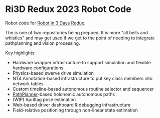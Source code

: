# Ri3D Redux 2023 Robot Code

Robot code for [Robot in 3 Days Redux](https://www.chiefdelphi.com/t/new-ri3d-team-in-2023-peoria-il-applications-open/415193).

The is one of two repositories being prepped. It is more "all bells and whistles" and may get used if we get to the point of needing to integrate pathplanning and vision processing.

Key highlights:

 * Hardware wrapper infrastructure to support simulation and flexible hardware configurations
 * Physics-based swerve drive simulation
 * NT4 Annotation-based infrastructure to put key class members into network tables
 * Custom timeline-based autonomous routine selector and sequencer
 * [PathPlanner](https://github.com/mjansen4857/pathplanner)-based holonomic autonomous paths
 * (WIP) Apriltag pose estimation 
 * Web-based driver dashboard & debugging infrastructure
 * Field-relative positioning through non-linear state estimation
